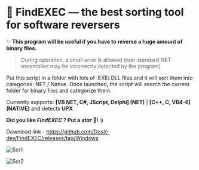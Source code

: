 # 💾 FindEXEC — the best sorting tool for software reversers

✨ **This program will be useful if you have to reverse a huge amount of binary files.**

> During operation, a small error is allowed (non-standard NET assemblies may be incorrectly detected by the program)

Put this script in a folder with lots of .EXE/.DLL files and it will sort them into categories: NET / Native.
Once launched, the script will search the current folder for binary files and categorize them.

Currently supports: **[VB NET, C#, JScript, Delphi] (NET)** | **[C++, C, VB4-6] (NATIVE)** and detects **UPX**

**Did you like _FindEXEC_ ? Put a _star_ 🌟!  :)**

Download link - https://github.com/DosX-dev/FindEXEC/releases/tag/Windows

![Scr1](https://raw.githubusercontent.com/DosX-dev/FindEXEC/main/pic1.jpg)

![Scr2](https://raw.githubusercontent.com/DosX-dev/FindEXEC/main/screenshot1.jpg)
